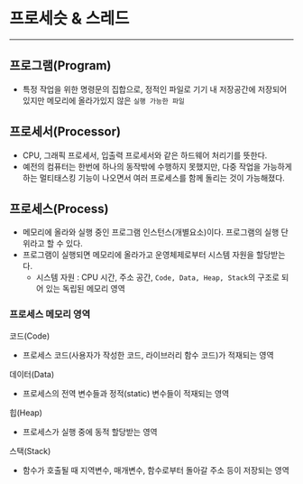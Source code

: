 # 프로세슷 & 스레드

---

## 프로그램(Program)
- 특정 작업을 위한 명령문의 집합으로, 정적인 파일로 기기 내 저장공간에 저장되어있지만 메모리에 올라가있지 않은 `실행 가능한 파일`

## 프로세서(Processor)
- CPU, 그래픽 프로세서, 입출력 프로세서와 같은 하드웨어 처리기를 뜻한다.
- 예전의 컴퓨터는 한번에 하나의 동작밖에 수행하지 못했지만, 다중 작업을 가능하게 하는 멀티태스킹 기능이 나오면서 여러 프로세스를 함께 돌리는 것이 가능해졌다.

## 프로세스(Process)
- 메모리에 올라와 실행 중인 프로그램 인스턴스(개별요소)이다. 프로그램의 실행 단위라고 할 수 있다.
- 프로그램이 실행되면 메모리에 올라가고 운영체제로부터 시스템 자원을 할당받는다.
  - 시스템 자원 : CPU 시간, 주소 공간, `Code, Data, Heap, Stack`의 구조로 되어 있는 독립된 메모리 영역

### 프로세스 메모리 영역
코드(Code)
- 프로세스 코드(사용자가 작성한 코드, 라이브러리 함수 코드)가 적재되는 영역

데이터(Data)
- 프로세스의 전역 변수들과 정적(static) 변수들이 적재되는 영역

힙(Heap) 
- 프로세스가 실행 중에 동적 할당받는 영역

스택(Stack)
- 함수가 호출될 때 지역변수, 매개변수, 함수로부터 돌아갈 주소 등이 저장되는 영역